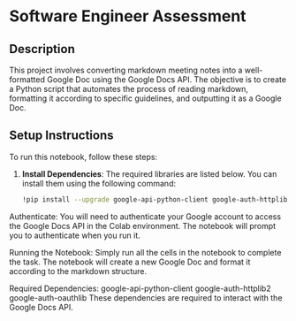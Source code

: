
# Software Engineer Assessment

## Description
This project involves converting markdown meeting notes into a well-formatted Google Doc using the Google Docs API. The objective is to create a Python script that automates the process of reading markdown, formatting it according to specific guidelines, and outputting it as a Google Doc.

## Setup Instructions
To run this notebook, follow these steps:

1. **Install Dependencies**:
   The required libraries are listed below. You can install them using the following command:

   ```bash
   !pip install --upgrade google-api-python-client google-auth-httplib2 google-auth-oauthlib


Authenticate: You will need to authenticate your Google account to access the Google Docs API in the Colab environment. The notebook will prompt you to authenticate when you run it.

Running the Notebook: Simply run all the cells in the notebook to complete the task. The notebook will create a new Google Doc and format it according to the markdown structure.

Required Dependencies:
google-api-python-client
google-auth-httplib2
google-auth-oauthlib
These dependencies are required to interact with the Google Docs API.


